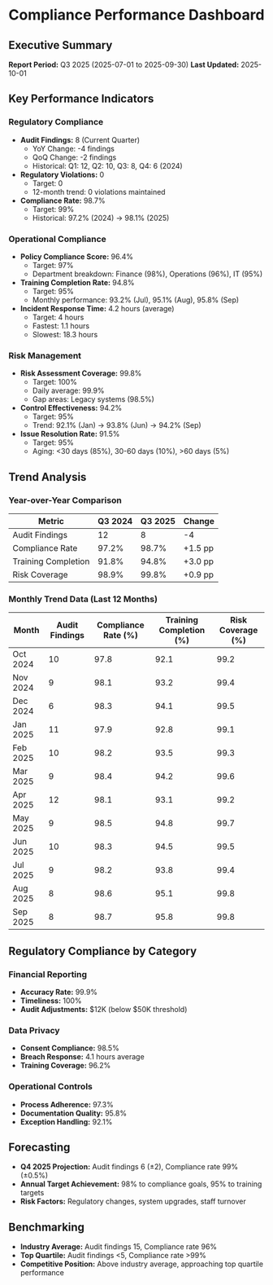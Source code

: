# Compliance Performance Dashboard

## Executive Summary
**Report Period:** Q3 2025 (2025-07-01 to 2025-09-30)
**Last Updated:** 2025-10-01

## Key Performance Indicators

### Regulatory Compliance
- **Audit Findings:** 8 (Current Quarter)
  - YoY Change: -4 findings
  - QoQ Change: -2 findings
  - Historical: Q1: 12, Q2: 10, Q3: 8, Q4: 6 (2024)
- **Regulatory Violations:** 0
  - Target: 0
  - 12-month trend: 0 violations maintained
- **Compliance Rate:** 98.7%
  - Target: 99%
  - Historical: 97.2% (2024) → 98.1% (2025)

### Operational Compliance
- **Policy Compliance Score:** 96.4%
  - Target: 97%
  - Department breakdown: Finance (98%), Operations (96%), IT (95%)
- **Training Completion Rate:** 94.8%
  - Target: 95%
  - Monthly performance: 93.2% (Jul), 95.1% (Aug), 95.8% (Sep)
- **Incident Response Time:** 4.2 hours (average)
  - Target: 4 hours
  - Fastest: 1.1 hours
  - Slowest: 18.3 hours

### Risk Management
- **Risk Assessment Coverage:** 99.8%
  - Target: 100%
  - Daily average: 99.9%
  - Gap areas: Legacy systems (98.5%)
- **Control Effectiveness:** 94.2%
  - Target: 95%
  - Trend: 92.1% (Jan) → 93.8% (Jun) → 94.2% (Sep)
- **Issue Resolution Rate:** 91.5%
  - Target: 95%
  - Aging: <30 days (85%), 30-60 days (10%), >60 days (5%)

## Trend Analysis

### Year-over-Year Comparison
| Metric | Q3 2024 | Q3 2025 | Change |
|--------|---------|---------|--------|
| Audit Findings | 12 | 8 | -4 |
| Compliance Rate | 97.2% | 98.7% | +1.5 pp |
| Training Completion | 91.8% | 94.8% | +3.0 pp |
| Risk Coverage | 98.9% | 99.8% | +0.9 pp |

### Monthly Trend Data (Last 12 Months)
| Month | Audit Findings | Compliance Rate (%) | Training Completion (%) | Risk Coverage (%) |
|-------|----------------|---------------------|-------------------------|-------------------|
| Oct 2024 | 10 | 97.8 | 92.1 | 99.2 |
| Nov 2024 | 9 | 98.1 | 93.2 | 99.4 |
| Dec 2024 | 6 | 98.3 | 94.1 | 99.5 |
| Jan 2025 | 11 | 97.9 | 92.8 | 99.1 |
| Feb 2025 | 10 | 98.2 | 93.5 | 99.3 |
| Mar 2025 | 9 | 98.4 | 94.2 | 99.6 |
| Apr 2025 | 12 | 98.1 | 93.1 | 99.2 |
| May 2025 | 9 | 98.5 | 94.8 | 99.7 |
| Jun 2025 | 10 | 98.3 | 94.5 | 99.5 |
| Jul 2025 | 9 | 98.2 | 93.8 | 99.4 |
| Aug 2025 | 8 | 98.6 | 95.1 | 99.8 |
| Sep 2025 | 8 | 98.7 | 95.8 | 99.8 |

## Regulatory Compliance by Category

### Financial Reporting
- **Accuracy Rate:** 99.9%
- **Timeliness:** 100%
- **Audit Adjustments:** $12K (below $50K threshold)

### Data Privacy
- **Consent Compliance:** 98.5%
- **Breach Response:** 4.1 hours average
- **Training Coverage:** 96.2%

### Operational Controls
- **Process Adherence:** 97.3%
- **Documentation Quality:** 95.8%
- **Exception Handling:** 92.1%

## Forecasting
- **Q4 2025 Projection:** Audit findings 6 (±2), Compliance rate 99% (±0.5%)
- **Annual Target Achievement:** 98% to compliance goals, 95% to training targets
- **Risk Factors:** Regulatory changes, system upgrades, staff turnover

## Benchmarking
- **Industry Average:** Audit findings 15, Compliance rate 96%
- **Top Quartile:** Audit findings <5, Compliance rate >99%
- **Competitive Position:** Above industry average, approaching top quartile performance